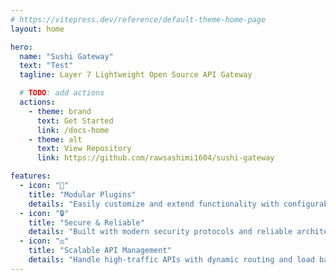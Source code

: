 ```yaml
---
# https://vitepress.dev/reference/default-theme-home-page
layout: home

hero:
  name: "Sushi Gateway"
  text: "Test"
  tagline: Layer 7 Lightweight Open Source API Gateway

  # TODO: add actions
  actions:
    - theme: brand
      text: Get Started
      link: /docs-home
    - theme: alt
      text: View Repository
      link: https://github.com/rawsashimi1604/sushi-gateway

features:
  - icon: "🧩"
    title: "Modular Plugins"
    details: "Easily customize and extend functionality with configurable plugins."
  - icon: "🔒"
    title: "Secure & Reliable"
    details: "Built with modern security protocols and reliable architecture."
  - icon: "⚖️"
    title: "Scalable API Management"
    details: "Handle high-traffic APIs with dynamic routing and load balancing."
---
```

